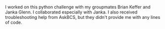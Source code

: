 I worked on this python challenge with my groupmates Brian Keffer and Janka Glenn. I collaborated especially with Janka. I also received troubleshooting help from AskBCS, but they didn't provide me with any lines of code.
